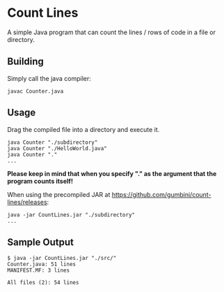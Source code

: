 # Count Lines
A simple Java program that can count the lines / rows of code in a file or directory.


Building
--------

Simply call the java compiler:

    javac Counter.java


Usage
-----

Drag the compiled file into a directory and execute it.

    java Counter "./subdirectory"
    java Counter "./HelloWorld.java"
    java Counter "."
    ...


**Please keep in mind that when you specify "." as the argument that the program counts itself!**


When using the precompiled JAR at https://github.com/gumbini/count-lines/releases:
  
    java -jar CountLines.jar "./subdirectory"
    ...

Sample Output
-------------

    $ java -jar CountLines.jar "./src/"
    Counter.java: 51 lines
    MANIFEST.MF: 3 lines
    
    All files (2): 54 lines
